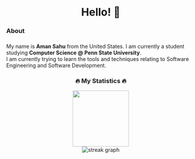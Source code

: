 <h1 align="center">Hello! 👋</h1>

###

<h3 align="left">About</h3>

###

<p align="left">My name is <b>Aman Sahu</b> from the United States. I am currently a student studying <b>Computer Science @ Penn State University</b>.<br>I am currently trying to learn the tools and techniques relating to Software Engineering and Software Development.</p>

###

<h3 align="center">🔥   My Statistics   🔥</h3>

<div align='center' flex=1 flex-direction='column'>
  <img src="https://github-readme-stats.vercel.app/api/top-langs?username=axs03&locale=en&hide_title=false&layout=compact&card_width=320&langs_count=5&theme=dracula&hide_border=false&order=2" 1  height="150"/>
  <br />
  <img src="https://github-readme-stats.vercel.app/api?username=axs03&theme=dracula" alt="streak graph"/>
</div>
